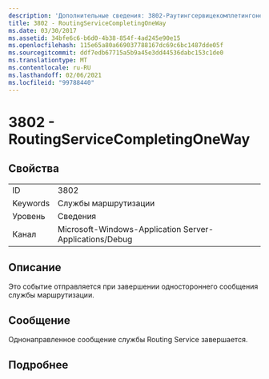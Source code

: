 ```yaml
---
description: 'Дополнительные сведения: 3802-Раутингсервицекомплетингоневай'
title: 3802 - RoutingServiceCompletingOneWay
ms.date: 03/30/2017
ms.assetid: 34bfe6c6-b6d0-4b38-854f-4ad245e90e15
ms.openlocfilehash: 115e65a80a669037788167dc69c6bc1487dde05f
ms.sourcegitcommit: ddf7edb67715a5b9a45e3dd44536dabc153c1de0
ms.translationtype: MT
ms.contentlocale: ru-RU
ms.lasthandoff: 02/06/2021
ms.locfileid: "99788440"
---
```

# <a name="3802---routingservicecompletingoneway"></a>3802 - RoutingServiceCompletingOneWay

## <a name="properties"></a>Свойства  
  
|||  
|-|-|  
|ID|3802|  
|Keywords|Службы маршрутизации|  
|Уровень|Сведения|  
|Канал|Microsoft-Windows-Application Server-Applications/Debug|  
  
## <a name="description"></a>Описание  

 Это событие отправляется при завершении одностороннего сообщения службы маршрутизации.  
  
## <a name="message"></a>Сообщение  

 Однонаправленное сообщение службы Routing Service завершается.  
  
## <a name="details"></a>Подробнее

